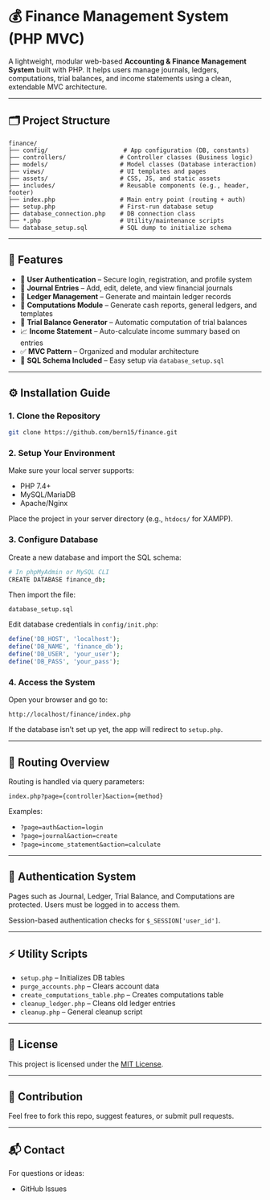 
# 💰 Finance Management System (PHP MVC)

A lightweight, modular web-based **Accounting & Finance Management System** built with PHP. It helps users manage journals, ledgers, computations, trial balances, and income statements using a clean, extendable MVC architecture.

---

## 🗂️ Project Structure

```
finance/
├── config/                     # App configuration (DB, constants)
├── controllers/               # Controller classes (Business logic)
├── models/                    # Model classes (Database interaction)
├── views/                     # UI templates and pages
├── assets/                    # CSS, JS, and static assets
├── includes/                  # Reusable components (e.g., header, footer)
├── index.php                  # Main entry point (routing + auth)
├── setup.php                  # First-run database setup
├── database_connection.php    # DB connection class
├── *.php                      # Utility/maintenance scripts
└── database_setup.sql         # SQL dump to initialize schema
```

---

## 🚀 Features

- 🔐 **User Authentication** – Secure login, registration, and profile system
- 📓 **Journal Entries** – Add, edit, delete, and view financial journals
- 📘 **Ledger Management** – Generate and maintain ledger records
- 🧮 **Computations Module** – Generate cash reports, general ledgers, and templates
- 🧾 **Trial Balance Generator** – Automatic computation of trial balances
- 📈 **Income Statement** – Auto-calculate income summary based on entries
- ✅ **MVC Pattern** – Organized and modular architecture
- 💾 **SQL Schema Included** – Easy setup via `database_setup.sql`

---

## ⚙️ Installation Guide

### 1. Clone the Repository

```bash
git clone https://github.com/bern15/finance.git
```

### 2. Setup Your Environment

Make sure your local server supports:

- PHP 7.4+
- MySQL/MariaDB
- Apache/Nginx

Place the project in your server directory (e.g., `htdocs/` for XAMPP).

### 3. Configure Database

Create a new database and import the SQL schema:

```bash
# In phpMyAdmin or MySQL CLI
CREATE DATABASE finance_db;
```

Then import the file:
```
database_setup.sql
```

Edit database credentials in `config/init.php`:

```php
define('DB_HOST', 'localhost');
define('DB_NAME', 'finance_db');
define('DB_USER', 'your_user');
define('DB_PASS', 'your_pass');
```

### 4. Access the System

Open your browser and go to:

```
http://localhost/finance/index.php
```

If the database isn’t set up yet, the app will redirect to `setup.php`.

---

## 🧭 Routing Overview

Routing is handled via query parameters:

```
index.php?page={controller}&action={method}
```

Examples:

- `?page=auth&action=login`
- `?page=journal&action=create`
- `?page=income_statement&action=calculate`

---

## 🔐 Authentication System

Pages such as Journal, Ledger, Trial Balance, and Computations are protected. Users must be logged in to access them.

Session-based authentication checks for `$_SESSION['user_id']`.

---

## ⚡ Utility Scripts

- `setup.php` – Initializes DB tables
- `purge_accounts.php` – Clears account data
- `create_computations_table.php` – Creates computations table
- `cleanup_ledger.php` – Cleans old ledger entries
- `cleanup.php` – General cleanup script

---

## 📜 License

This project is licensed under the [MIT License](LICENSE).

---

## 🙌 Contribution

Feel free to fork this repo, suggest features, or submit pull requests.

---

## 📬 Contact

For questions or ideas:
- GitHub Issues
